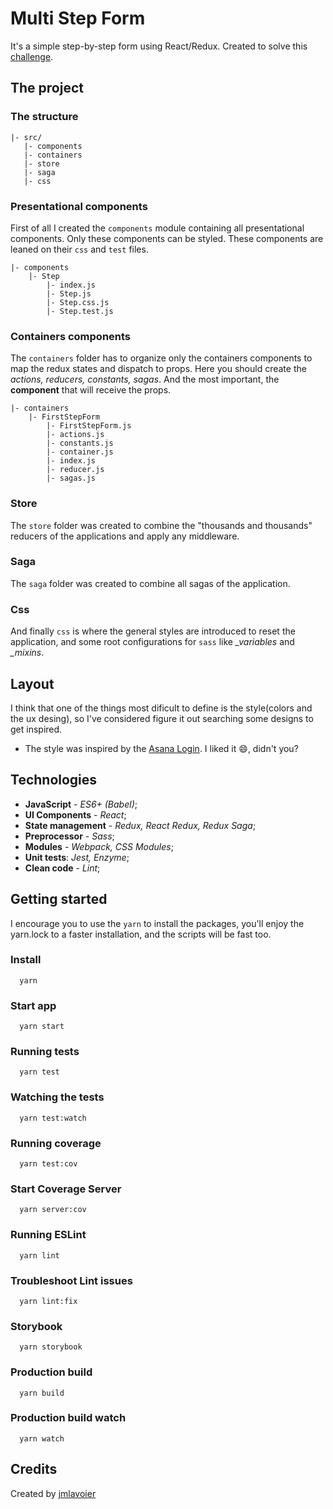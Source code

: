 # Multi Step Form
It's a simple step-by-step form using React/Redux. Created to solve this [challenge](https://gist.github.com/rewop/d3aa46cb3874c2a47e51c0a33f1f60f6#file-api-js).

## The project

### The structure

 ```
|- src/
    |- components
    |- containers
    |- store
    |- saga
    |- css
```

### Presentational components
First of all I created the `components` module containing all presentational components. Only these components can be styled. These components are leaned on their `css` and `test` files.
  
```
|- components
    |- Step
        |- index.js
        |- Step.js
        |- Step.css.js
        |- Step.test.js
```

### Containers components
The `containers` folder has to organize only the containers components to map the redux states and dispatch to props. Here you should create the *actions, reducers, constants, sagas*. And the most important, the **component** that will receive the props. 

```
|- containers
    |- FirstStepForm
        |- FirstStepForm.js
        |- actions.js
        |- constants.js
        |- container.js
        |- index.js
        |- reducer.js
        |- sagas.js
```

### Store
The `store` folder was created to combine the "thousands and thousands" reducers of the applications and apply any middleware.

### Saga
The `saga` folder was created to combine all sagas of the application. 

### Css
And finally `css` is where the general styles are introduced to reset the application, and some root configurations for `sass` like *_variables* and *_mixins*.

## Layout 
I think that one of the things most dificult to define is the style(colors and the ux desing), so I've considered figure it out searching some designs to get inspired.

- The style was inspired by the [Asana Login](https://app.asana.com/-/login). I liked it :smile:, didn't you?

## Technologies

- **JavaScript** - *ES6+ (Babel)*; 
- **UI Components** - *React*; 
- **State management** - *Redux, React Redux, Redux Saga*;
- **Preprocessor** - *Sass*;
- **Modules** - *Webpack, CSS Modules*;
- **Unit tests**: *Jest, Enzyme*;
- **Clean code** - *Lint*;

## Getting started
I encourage you to use the `yarn` to install the packages, you'll enjoy the yarn.lock to a faster installation, and the scripts will be fast too.

### Install
```
  yarn
```

### Start app
```
  yarn start
```

### Running tests
```
  yarn test
```

### Watching the tests
```
  yarn test:watch
```

### Running coverage
```
  yarn test:cov
```

### Start Coverage Server
```
  yarn server:cov
```

### Running ESLint
```
  yarn lint
```

### Troubleshoot Lint issues
```
  yarn lint:fix
```

###  Storybook
```
  yarn storybook
```

###  Production build
```
  yarn build
```

### Production build watch
```
  yarn watch
```

## Credits
Created by [jmlavoier](https://github.com/jmlavoier)
